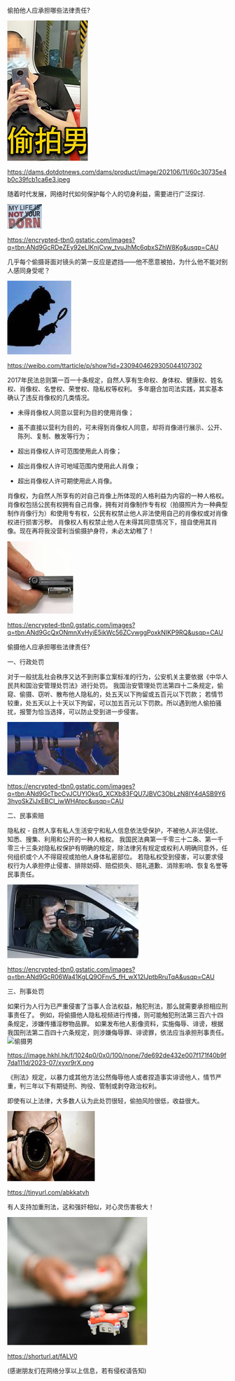 偷拍他人应承担哪些法律责任?

![偷摄男](https://github.com/ywangnccu/ywang/blob/main/images/SNEAKSHOT.jpg)

https://dams.dotdotnews.com/dams/product/image/202106/11/60c30735e4b0c39fcb1ca6e3.jpeg

随着时代发展，网络时代如何保护每个人的切身利益，需要进行广泛探讨.

![My life is not your porn](https://github.com/ywangnccu/ywang/blob/main/images/PORN.jpg)

https://encrypted-tbn0.gstatic.com/images?q=tbn:ANd9GcRDeZEy92eLIKnjCvw_tvuJhMc6qbxSZhW8Kg&usqp=CAU

几乎每个偷摄哥面对镜头的第一反应是遮挡——他不愿意被拍，为什么他不能对别人感同身受呢？

![偷窥男](https://github.com/ywangnccu/ywang/blob/main/images/STEALTH.jpg)

https://weibo.com/ttarticle/p/show?id=2309404629305044107302

2017年民法总则第一百一十条规定，自然人享有生命权、身体权、健康权、姓名权、肖像权、名誉权、荣誉权、隐私权等权利。
多年磨合加司法实践，其实基本确认了违反肖像权的几类情况。

- 未得肖像权人同意以营利为目的使用肖像；

- 虽不直接以营利为目的，可未得到肖像权人同意，却将肖像进行展示、公开、陈列、复制、散发等行为；

- 超出肖像权人许可范围使用此人肖像；

- 超出肖像权人许可地域范围内使用此人肖像；

- 超出肖像权人许可期使用此人肖像。

肖像权，为自然人所享有的对自己肖像上所体现的人格利益为内容的一种人格权。
肖像权包括公民有权拥有自己肖像，拥有对肖像制作专有权（拍摄照片为一种典型制作肖像行为）和使用专有权，公民有权禁止他人非法使用自己的肖像权或对肖像权进行损害污秽。
肖像权人有权禁止他人在未得其同意情况下，擅自使用其肖像。现在再将我没营利当偷摄护身符，未必太幼稚了！

![偷摄男](https://github.com/ywangnccu/ywang/blob/main/images/SNEAKSHOT3.jpg)

https://encrypted-tbn0.gstatic.com/images?q=tbn:ANd9GcQxONmnXvHyiE5ikWc56ZCvwggPoxkNIKP9RQ&usqp=CAU

偷摄他人应承担哪些法律责任?

一、行政处罚

 对于一般扰乱社会秩序又达不到刑事立案标准的行为，公安机关主要依据《中华人民共和国治安管理处罚法》进行处罚。
 我国治安管理处罚法第四十二条规定，偷窥、偷摄、窃听、散布他人隐私的，处五天以下拘留或五百元以下罚款；
 若情节较重，处五天以上十天以下拘留，可以加五百元以下罚款。所以遇到他人偷拍骚扰，报警为恰当选择，可以防止受到进一步侵害。

![偷窥男](https://github.com/ywangnccu/ywang/blob/main/images/peek.jpg)

https://encrypted-tbn0.gstatic.com/images?q=tbn:ANd9GcTbcCvJCUYlOksG_XCXb83FQU7JBVC3ObLzN8IY4dASB9Y63hyoSkZiJxEBCI_iwWHAtpc&usqp=CAU

二、民事索赔

隐私权 - 自然人享有私人生活安宁和私人信息依法受保护，不被他人非法侵扰、知悉、搜集、利用和公开的一种人格权。
我国民法典第一千零三十二条、第一千零三十三条对隐私权保护有明确的规定，除法律另有规定或权利人明确同意外，任何组织或个人不得窥视或拍他人身体私密部位。
若隐私权受到侵害，可以要求侵权行为人承担停止侵害、排除妨碍、赔偿损失、赔礼道歉、消除影响、恢复名誉等民事责任。

![偷摄男](https://github.com/ywangnccu/ywang/blob/main/images/SNEAKSHOT1.jpg)

https://encrypted-tbn0.gstatic.com/images?q=tbn:ANd9GcR06Wa41KgLQ9OFnv5_fH_wX12lJptbRruTqA&usqp=CAU

三、刑事处罚

如果行为人行为已严重侵害了当事人合法权益，触犯刑法，那么就需要承担相应刑事责任了。
例如，将偷摄他人隐私视频进行传播，则可能触犯刑法第三百六十四条规定，涉嫌传播淫秽物品罪。
如果发布他人影像资料，实施侮辱、诽谤，根据我国刑法第二百四十六条规定，则涉嫌侮辱罪、诽谤罪，依法应当承担刑事责任。
![偷摄男](https://github.com/ywangnccu/ywang/blob/main/images/CELLPHONESTEALTH.jpg)

https://image.hkhl.hk/f/1024p0/0x0/100/none/7de692de432e007f171f40b9f7da111d/2023-07/xyxr9rX.png

《刑法》规定，以暴力或其他方法公然侮辱他人或者捏造事实诽谤他人，情节严重，判三年以下有期徒刑、拘役、管制或剥夺政治权利。

即使有以上法律，大多数人认为此处罚很轻，偷拍风险很低，收益很大。

![偷摄男](https://github.com/ywangnccu/ywang/blob/main/images/SNEAKSHOT5.jpg)

https://tinyurl.com/abkkatvh

有人支持加重刑法，这和强奸相似，对心灵伤害极大！

![偷窥男](https://github.com/ywangnccu/ywang/blob/main/images/DRONESTEALTH.jpg)

https://shorturl.at/fALV0

(感谢朋友们在网络分享以上信息，若有侵权请告知)
